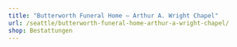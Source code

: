 ```yaml
---
title: "Butterworth Funeral Home – Arthur A. Wright Chapel"
url: /seattle/butterworth-funeral-home-arthur-a-wright-chapel/
shop: Bestattungen
---
```

